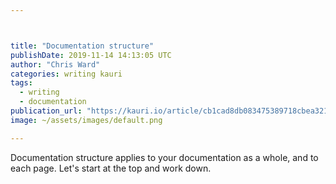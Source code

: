 ```yaml
---



title: "Documentation structure"
publishDate: 2019-11-14 14:13:05 UTC
author: "Chris Ward"
categories: writing kauri
tags: 
  - writing
  - documentation
publication_url: "https://kauri.io/article/cb1cad8db083475389718cbea3217db2"
image: ~/assets/images/default.png

---
```

Documentation structure applies to your documentation as a whole, and to each page. Let's start at the top and work down.

